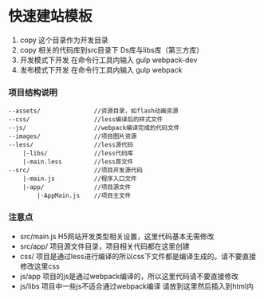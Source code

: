 # 快速建站模板
1. copy 这个目录作为开发目录
2. copy 相关的代码库到src目录下  Ds库与libs库（第三方库）
3. 开发模式下开发 在命令行工具内输入 gulp webpack-dev
4. 发布模式下开发 在命令行工具内输入 gulp webpack

### 项目结构说明

```
--assets/               //资源目录，如flash动画资源
--css/                  //less编译后的样式文件
--js/                   //webpack编译完成的代码文件
--images/               //项目图片资源
--less/                 //less源代码
    |-libs/             //less代码库
    |-main.less         //less首文件
--src/                  //项目开发源代码
    |-main.js           //程序入口文件
    |-app/              //项目源文件
        |-AppMain.js    //项目主文件
```


### 注意点
- src/main.js H5网站开发类型相关设置，这里代码基本无需修改
- src/app/ 项目源文件目录，项目相关代码都在这里创建
- css/  项目是通过less进行编译的所以css下文件都是编译生成的。请不要直接修改这里css
- js/app 项目的js是通过webpack编译的，所以这里代码请不要直接修改
- js/libs 项目中一些js不适合通过webpack编译 请放到这里然后插入到html内